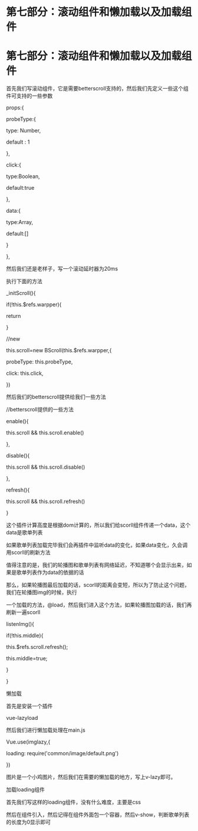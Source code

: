 # 第七部分：滚动组件和懒加载以及加载组件

# 第七部分：滚动组件和懒加载以及加载组件

首先我们写滚动组件，它是需要betterscroll支持的，然后我们先定义一些这个组件可支持的一些参数

props:{

probeType:{

type: Number,

default : 1

},

click:{

type:Boolean,

default:true

},

data:{

type:Array,

default:[]

}

},

然后我们还是老样子，写一个滚动延时器为20ms

执行下面的方法

_initScroll(){

if(!this.$refs.warpper){

return

}

//new

this.scroll=new BScroll(this.$refs.warpper,{

probeType: this.probeType,

click: this.click,

})

然后我们的betterscroll提供给我们一些方法

//betterscroll提供的一些方法

enable(){

this.scroll && this.scroll.enable()

},

disable(){

this.scroll && this.scroll.disable()

},

refresh(){

this.scroll && this.scroll.refresh()

}

这个插件计算高度是根据dom计算的，所以我们给scorll组件传递一个data，这个data是歌单列表

如果歌单列表加载完毕我们会再插件中监听data的变化，如果data变化，久会调用scorll的刷新方法

值得注意的是，我们的轮播图和歌单列表有网络延迟，不知道哪个会显示出来，如果是歌单列表作为data的依据的话

那么，如果轮播图最后加载的话，scorll的距离会变短，所以为了防止这个问题，我们在轮播图img的时候，执行

一个加载的方法，@load，然后我们进入这个方法，如果轮播图加载的话，我们再刷新一遍scorll

listenImg(){

if(!this.middle){

this.$refs.scroll.refresh();

this.middle=true;

}

}

懒加载

首先是安装一个插件

vue-lazyload

然后我们进行懒加载处理在main.js

Vue.use(imglazy,{

loading: require('common/image/default.png')

})

图片是一个小鸡图片，然后我们在需要的懒加载的地方，写上v-lazy即可。

加载loading组件

首先我们写这样的loading组件，没有什么难度，主要是css

<template>

<div class="loading">

<img width="24" height="24" src="./loading.gif">

<p class="desc">{{title}}</p>

</div>

</template>

<script type="text/ecmascript-6">

export default {

props: {

title: {

type: String,

default: '正在载入...'

}

}

}

</script>

<style scoped lang="stylus" rel="stylesheet/stylus">

@import "~common/stylus/variable"

.loading

width: 100%

text-align: center

.desc

line-height: 20px

font-size: $font-size-small

color: $color-text-l

</style>

然后在组件引入，然后记得在组件外面包一个容器，然后v-show，判断歌单列表的长度为0显示即可